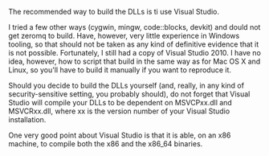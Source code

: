 The recommended way to build the DLLs is ti use Visual Studio.

I tried a few other ways (cygwin, mingw, code::blocks, devkit) and dould not
get zeromq to build. Have, however, very little experience in Windows tooling,
so that should not be taken as any kind of definitive evidence that it is not
possible. Fortunately, I still had a copy of Visual Studio 2010. I have no
idea, however, how to script that build in the same way as for Mac OS X and
Linux, so you'll have to build it manually if you want to reproduce it.

Should you decide to build the DLLs yourself (and, really, in any kind of
security-sensitive setting, you probably should), do not forget that Visual
Studio will compile your DLLs to be dependent on MSVCPxx.dll and MSVCRxx.dll,
where xx is the version number of your Visual Studio installation.

One very good point about Visual Studio is that it is able, on an x86 machine,
to compile both the x86 and the x86_64 binaries.
